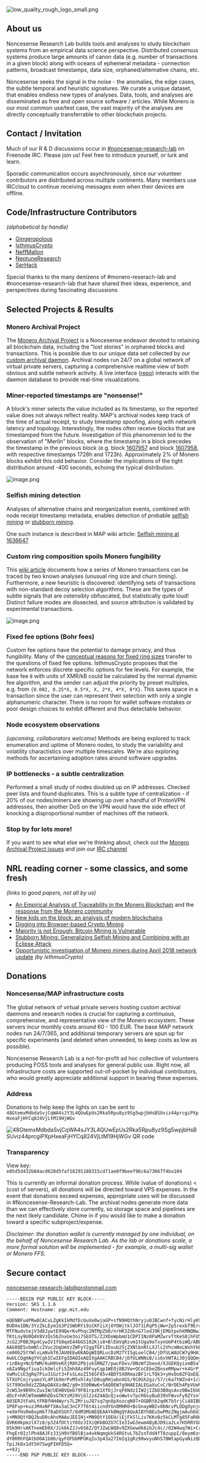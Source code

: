 ![low_quality_rough_logo_small.png](low_quality_rough_logo_small.png)

## About us
Noncesense Research Lab builds tools and analyses to study blockchain systems from an empirical data science perspective. Distributed consensus systems produce large amounts of canon data (e.g. number of transactions in a given block) along with oceans of ephemeral metadata - connection patterns, broadcast timestamps, data size, orphaned/alternative chains, etc. 

Noncesense seeks the signal in the noise - the anomalies, the edge cases, the subtle temporal and heuristic signatures. We curate a unique dataset, that enables endless new types of analyses. Data, tools, and analyses are disseminated as free and open source software / articles. While Monero is our most common use/test case, the vast majority of the analyses are directly conceptually transferrable to other blockchain projects.

## Contact / Invitation  
Much of our R & D discussions occur in [#noncesense-research-lab](https://www.irccloud.com/invite?channel=%23noncesense-research-lab&hostname=chat.freenode.net&port=6697&ssl=1) on Freenode IRC. Please join us! Feel free to introduce yourself, or lurk and learn.

Sporadic communication occurs asynchronously, since our volunteer contributors are distributed across multiple continents. Many members use IRCcloud to continue receiving messages even when their devices are offline. 

## Code/Infrastructure Contributors 
*(alphabetical by handle)*
-  [Gingeropolous](https://github.com/gingeropolous)
-  [IsthmusCrypto](https://github.com/mitchellpkt)
-  [NeffMallon](https://github.com/neffmallon)
-  [NeptuneResearch](https://github.com/neptuneresearch)
-  [SerHack](https://github.com/serhack)

Special thanks to the many denizens of #monero-reserach-lab and #noncesense-research-lab that have shared their ideas, experience, and perspectives during fascinating discussions


## Selected Projects & Results
### Monero Archival Project 
The [Monero Archival Project](https://github.com/mitchellpkt/monero_archival_project) is a Noncesense endeavor devoted to retaining all blockchain data, including the "lost stories" in orphaned blocks and transactions. This is possible due to our unique data set collected by our [custom archival daemon](https://github.com/neptuneresearch/monerod-archive). Archival nodes run 24/7 on a global network of virtual private servers, capturing a comprehensive realtime view of both obvious and subtle network activity. A live interface ([repo](https://github.com/neptuneresearch/monero-archive-monitor)) interacts with the daemon database to provide real-time visualizations.

###  Miner-reported timestamps are "nonsense!"
A block's miner selects the value included as its timestamp, so the reported value does not always reflect reality. MAP's archival nodes keep track of the time of actual receipt, to study timestamp spoofing, along with network latency and topology. Interestingly, the nodes often receive blocks that are timestamped from the future. Investigation of this phenomenon led to the observation of "Merlin" blocks, where the timestamp in a block precedes the timestamp in the previous block (e.g. block [1607957](https://moneroexplorer.com/search?value=1607957) and block [1607958](https://moneroexplorer.com/search?value=1607958), with respective timestamps 1728h and 1723h). Approximately 2% of Monero blocks exhibit this odd behavior. Consider the implications of the tight distribution around -400 seconds, echoing the typical distribution.

![image.png](/images/merlin_blocks.png)

### Selfish mining detection
Analyses of alternative chains and reorganization events, combined with node receipt timestamp metadata, enables detection of probable [selfish mining](https://arxiv.org/abs/1311.0243) or [stubborn mining](https://eprint.iacr.org/2015/796.pdf).

One such instance is described in MAP wiki article: [Selfish mining at 1636647](https://github.com/Mitchellpkt/monero_archival_project/wiki/Selfish-mining-at-1636647) 

### Custom ring composition spoils Monero fungibility
This [wiki article](https://github.com/Mitchellpkt/monero_archival_project/wiki/Custom-ring-composition-spoils-Monero-fungibility) documents how a series of Monero transactions can be traced by two known analyses (unusual ring size and churn timing). Furthermore, a new heuristic is discovered: identifying sets of transactions with non-standard decoy selection algorithms. These are the types of subtle signals that are ostensibly obfuscated, but statistically quite loud! Distinct failure modes are dissected, and source attribution is validated by experimental transactions.

![image.png](images/MyMonero_TEST_41_ring_member.png)

### Fixed fee options (Bohr fees)
Custom fee options have the potential to damage privacy, and thus fungibility. Many of the [conceptual reasons for fixed ring sizes](https://github.com/monero-project/monero/issues/4229#issuecomment-415139034) transfer to the questions of fixed fee options. IsthmusCrypto proposes that the network enforces discrete specific options for fee levels. For example, the base fee `B` with units of XMR/kB could be calculated by the normal dynamic fee algorithm, and the sender can adjust the priority by preset multiples, e.g. from `{0.002, 0.25*X, 0.5*X, X, 2*X, 4*X, 8*X}`. This saves space in a transaction since the user can represent their selection with only a single alphanumeric character. There is no room for wallet software mistakes or poor design choices to exhibit different and thus detectable behavior.

### Node ecosystem observations 
*(upcoming, collaborators welcome)* Methods are being explored to track enumeration and uptime of Monero nodes, to study the variability and volatility charactistics over multiple timescales. We're also exploring methods for ascertaining adoption rates around software upgrades.

### IP bottlenecks - a subtle centralization 
Performed a small study of nodes doubled up on IP addresses. Checked peer lists and found duplicates. This is a subtle type of centralization - if 20% of our nodes/miners are showing up over a handful of ProtonVPN addresses, then another DoS on the VPN would have the side effect of knocking a disproportional number of machines off the network.	

### Stop by for lots more!
If you want to see what else we're thinking about, check out the [Monero Archival Project issues](https://github.com/Mitchellpkt/monero_archival_project/issues) and join our [IRC channel](https://www.irccloud.com/invite?channel=%23noncesense-research-lab&hostname=chat.freenode.net&port=6697&ssl=1)

## NRL reading corner - some classics, and some fresh
*(links to good papers, not all by us)*
-  [An Empirical Analysis of Traceability in the Monero Blockchain](https://arxiv.org/pdf/1704.04299.pdf) and the [response from the Monero community](https://getmonero.org/2018/03/29/response-to-an-empirical-analysis-of-traceability.html)
-  [New kids on the block: an analysis of modern blockchains](https://allquantor.at/blockchainbib/pdf/anderson2016new.pdf)
-  [Digging into Browser-based Crypto Mining](https://arxiv.org/pdf/1808.00811.pdf)
-  [Majority is not Enough: Bitcoin Mining is Vulnerable](https://arxiv.org/abs/1311.0243)
-  [Stubborn Mining: Generalizing Selfish Mining and Combining with an Eclipse Attack](https://eprint.iacr.org/2015/796.pdf)
-  [Opportunistic investigation of Monero miners during April 2018 network update](https://hackernoon.com/opportunistic-investigation-of-monero-miners-during-march-2018-network-update-cfd6ad8a027f) *(by IsthmusCrypto)*

## Donations
### Noncesense/MAP infrastructure costs
The global network of virtual private servers hosting custom archival daemons and research nodes is crucial for capturing a continuous, comprehensive, and representative view of the Monero ecosystem. These servers incur monthly costs around 60 - 100 EUR. The base MAP network nodes run 24/7/365, and additional temporary servers are spun up for specific experiments (and deleted when unneeded, to keep costs as low as possible). 

Noncesense Research Lab is a not-for-profit ad hoc collective of volunteers producing FOSS tools and analyses for general public use. Right now, all infrastructure costs are supported out-of-pocket by individual contributors, who would greatly appreciate additional support in bearing these expenses.

### Address
Donations to help keep the lights on can be sent to `48GtemxMdbdaSvjCqWA4sJY3L4QUwEpUs2Rka5Rpu8yz9Sg5wpjbHsBSUviz44prcgiPXpHxeaFjHYCq824VjLtM19HjWGv` 

![48GtemxMdbdaSvjCqWA4sJY3L4QUwEpUs2Rka5Rpu8yz9Sg5wpjbHsBSUviz44prcgiPXpHxeaFjHYCq824VjLtM19HjWGv QR code](/images/NRL_donations_4a72.png)

### Transparency
View key: `e05d5d432b84acd628d5faf18291188315cd71ae0f9beef96c6a73667f4ba104`

This is currently an informal donation process. While (value of donations) < (cost of servers), all donations will be directed toward VPS expenses. In the event that donations exceed expenses, appropriate uses will be discussed in #Noncesense-Research-Lab. The archival nodes generate more data than we can effectively store currently, so storage space and pipelines are the next likely candidate. Chime in if you would like to make a donation toward a specific subproject/expense.

*Disclaimer: the donation wallet is currently managed by one individual, on the behalf of Noncesense Research Lab. As the lab or donations scale, a more formal solution will be implemented - for example, a multi-sig wallet or Monero FFS.*

## Secure contact
[noncesense-research-lab@protonmail.com](mailto:noncesense-research-lab@protonmail.com)

```
-----BEGIN PGP PUBLIC KEY BLOCK-----
Version: SKS 1.1.6
Comment: Hostname: pgp.mit.edu

mQENBFu4PRwBCACvLZgKkIkMdfEc6uXe0wjaGP+sfN9HQthNryju0JBCwnf+fycNirHlyK92
BUDXe1DN/3YzZkLEym1G3P2SWURYi9iCKFziXjOYOWjtklJO71LRqP5jWw+2p5rexbT9Eruz
MTFNudvtejV3d8JywtE99QerKvPhqc2NTMpZb0/nrHK3ZdknG7ledJ9KjEMGtpxhkMNQNwip
TKtLny9U0Q4V8VzQs5bZnxUe3ni7SEOTS/ZJXDoWpbmU1CDPI1Nz0PaMZwrvTtKeS8jhFU5C
JcG2JP0BJKp4CywIV1fG0qeE44bGS182Kjs8+BlEmVqRzvm1tUga9eTxynUmP4tbiWQ/ABEB
AAG0QE5vbmNlc2Vuc2UgUmVzZWFyY2ggTGFiIDxub25jZXNlbnNlLXJlc2VhcmNoLWxhYkBw
cm90b25tYWlsLmNvbT6JAU0EEwEKADgWIQRLucDzM2TYI5gLoelCB4/jDfULWAUCW7g9HAIb
AwULCQgHAgYVCgkICwIEFgIDAQIeAQIXgAAKCRBCB4/jDfULWNNiB/is6xVWTAi30jQQQmyI
rinBkg+NcbfWM/6uH0VeKXjR8h2PbjokSRNZ7/pwcFDxv/ONzWf2beo4/XJGEKQyixmB5aTN
x6Za9NgzfiuaIckOmlcFi5Zmh8Az49FuyCqp1WEOj8BJVw+OCoCEbeZBnseRMpwr+k4GrPjJ
VwMsCsE3gRq7Piu31Gzt3+FsSLmzZI56SF85v4BDY5X8RmazBF1rLTQk3+yHvDo8ZFQoEQJy
5TXUFCojryamzYL4P1kXmrPvM5xhl4ylD8ugRHjwbnXGS/9C0Gh2gz/57/c6a7tWZn4+1cXW
St799Oo9dzZZDApDAXXzdWZ/g0+3S90Ww6+5AQ0EW7g9HAEIALEGaXuCvC/NrDEh4PpVUeM1
2cWS3e9B9hcZuxIW/UEHBVQeb79FB1rpzK1XfbjJrqF6NdzIIW2jIZbD3B8qsAvz0BwI6ULm
dDcF+hRlWTmmWNhDDsGTKYzMJ9VjGl2z4Z4AQcQjxoWwtv7pcROsyBuD39VFWvvFy9ZYznlR
A03ERJtFahLYFRBfHH4Wyrs7LZMriuJQ7sq7qn8pXozcqN97+OGBRtb2qdK7b5rjCi48IBbG
1P8Fvp+kuzJM4xNFfXAu3aC3nCF7T6t4iicndYGn0MHRO+BcGnayWBIv06NcvPLODgOynjoG
+eXmfHsRm8xpHkT78aDXSGhT/8dM3MUAEQEAAYkBNgQYAQoAIBYhBEu5wPMzZNgjmAuh6UIH
j+MN9QtYBQJbuD0cAhsMAAoJEEIHj+MN9QtY1OEH/iEjFkSlLiv7KKvBz5kCLMTg85FaR6H9
QVKKHkpmzlX7z8/p3Z4fDCtiY6OzJIXiQKkBOZU7CIe3IwG3ewm4ByBJD9ia2Lx7HSRRYGUy
OSk9HrvAKTnemED8X/Jik6kZJJv6S6Z/QYJZwLWQ8v9ZXGewdk6ibJc4c//O2W4wq7Wi+Crp
FhgEr0IzlPh48AJFzJ3jH9VfBOlBja4vkNqmgkkS4RGtuL7bZsnTdd4fT8zuppI/8eym6zvc
dY0RRhFQAtbOOA1b06/qyFOFbbMPUKqIo3p43a27ImIq1gRz98wvyuNhS7BWtapGyaNizQQe
TpiJk8x1dt5H7SwgPIHFD5Q=
=+9Jj
-----END PGP PUBLIC KEY BLOCK-----
```
